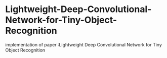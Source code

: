 # Lightweight-Deep-Convolutional-Network-for-Tiny-Object-Recognition
implementation of paper :Lightweight Deep Convolutional Network for Tiny Object Recognition
